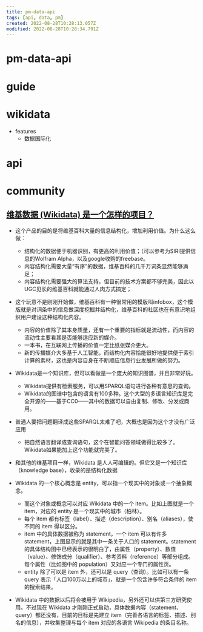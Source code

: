 ```yaml
---
title: pm-data-api
tags: [api, data, pm]
created: 2022-08-28T10:28:13.057Z
modified: 2022-08-28T10:28:34.791Z
---
```


# pm-data-api

# guide

# wikidata
- features
  - 数据国际化
# api

# community

## [维基数据 (Wikidata) 是一个怎样的项目？](https://www.zhihu.com/question/20151850/answers/updated)

- 这个产品的目的是将维基百科大量的信息结构化，增加利用价值。为什么这么做：
  - 结构化的数据便于机器识别，有更高的利用价值；（可以参考为SIRI提供信息的Wolfram Alpha，以及google收购的freebase。
  - 内容结构化需要大量“有序”的数据，维基百科的几千万词条显然能够满足；
  - 内容结构化需要强大的算法支持，但目前的技术方案都不够完美，因此以UGC见长的维基百科就能通过人肉方式搞定；
- 这个玩意不是刚刚开始做，维基百科有一种很常用的模版叫infobox，这个模版就是对词条中的信息做深度挖掘并结构化，维基百科的社区也在有意识地组织用户建设这种结构化内容。
  - 内容的价值除了其本身质量，还有一个重要的指标就是流动性，而内容的流动性主要看其是否能够适应新的媒介。
  - 一本书，在互联网上传播的价值一定比纸张媒介更大。
  - 新的传播媒介大多基于人工智能，而结构化内容恰能很好地提供便于索引计算的素材，这也是内容自身在不断顺应信息行业发展所做的努力。

- Wikidata是一个知识库，但可以看做是一个庞大的知识图谱，并且非常好玩。
  - Wikidata提供有检索服务，可以用SPARQL语句进行各种有意思的查询。
  - Wikidata的图谱中包含的语言有100多种。这个大型的多语言知识库是完全开源的——基于CC0——其中的数据可以自由复制、修改、分发或商用。
- 普通人要把问题翻译成这些SPARQL太难了吧，大概也是因为这个才没有广泛应用
  - 把自然语言翻译成查询语句，这个在智能问答领域做得比较多了。Wikidata如果能加上这个功能就完美了。

- 和其他的维基项目一样，Wikidata 是人人可编辑的。但它又是一个知识库（knowledge base），收录的是结构化数据
- Wikidata 的一个核心概念是 entity，可以指一个现实中的对象或一个抽象概念。
  - 而这个对象或概念可以对应 Wikidata 中的一个 item。比如上图就是一个 item，对应的 entity 是一个现实中的城市（柏林）。
  - 每个 item 都有标签（label）、描述（description）、别名（aliases），使不同的 item 得以区分。
  - item 中的具体数据被称为 statement，一个 item 可以有许多 statement，上图显示的就是其中一条关于人口的 statement。statement 的具体结构图中已经表示的很明白了，由属性（property）、数值（value）、修饰成分（qualifier）、参考资料（reference）等部分组成。每个属性（比如图中的 population）又对应一个专门的属性页。
  - entity 除了可以是 item 外，还可以是 query（查询）。比如可以有一条 query 表示「人口100万以上的城市」，就是一个包含许多符合条件的 item 的搜索结果。
- Wikidata 中的数据以后将会被用于 Wikipedia，另外还可以供第三方研究使用。不过现在 Wikidata 才刚刚正式启动，具体数据内容（statement、query）都还没有，目前的目标是先建立 item（完善各语言的标签、描述、别名的信息），并收集整理与每个 item 对应的各语言 Wikipedia 的条目名称。
